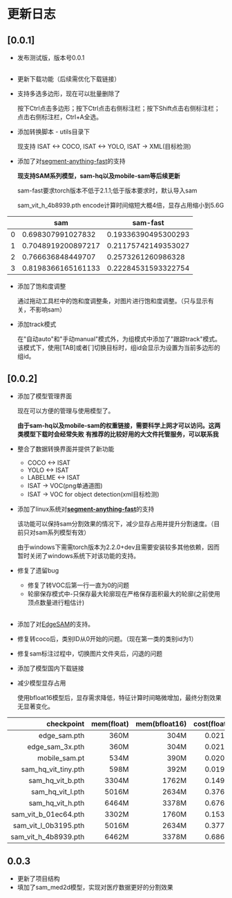 # 更新日志

## [0.0.1]

* 发布测试版，版本号0.0.1

## 
* 更新下载功能（后续需优化下载链接）
* 支持多选多边形，现在可以批量删除了

    按下Ctrl点击多边形；按下Ctrl点击右侧标注栏；按下Shift点击右侧标注栏；点击右侧标注栏，Ctrl+A全选。
    
* 添加转换脚本 - utils目录下
    
    现支持 ISAT <-> COCO, ISAT <-> YOLO, ISAT -> XML(目标检测) 

* 添加了对[segment-anything-fast](https://github.com/pytorch-labs/segment-anything-fast)的支持
    
    **现支持SAM系列模型，sam-hq以及mobile-sam等后续更新**
    
    sam-fast要求torch版本不低于2.1.1;低于版本要求时，默认导入sam
    
    sam_vit_h_4b8939.pth encode计算时间缩短大概4倍，显存占用缩小到5.6G
    
| | sam | sam-fast |
|----|----|----|
| 0 | 0.698307991027832 | 0.19336390495300293 | 
| 1 | 0.7048919200897217 | 0.21175742149353027 | 
| 2 | 0.766636848449707 | 0.2573261260986328 | 
| 3 | 0.8198366165161133 | 0.22284531593322754 | 

* 添加了饱和度调整
    
    通过拖动工具栏中的饱和度调整条，对图片进行饱和度调整。（只与显示有关，不影响sam）
    
* 添加track模式
    
    在"自动auto"和"手动manual"模式外，为组模式中添加了"跟踪track"模式。该模式下，使用[TAB]或者[`]切换目标时，组id会显示为设置为当前多边形的组id。
    
## [0.0.2]

* 添加了模型管理界面

    现在可以方便的管理与使用模型了。
    
    **由于sam-hq以及mobile-sam的权重链接，需要科学上网才可以访问。这两类模型下载时会经常失败**
    **有推荐的比较好用的大文件托管服务，可以联系我**

* 整合了数据转换界面并提供了新功能
    
    - COCO <-> ISAT
    - YOLO <-> ISAT
    - LABELME <-> ISAT
    - ISAT -> VOC(png单通道图)
    - ISAT -> VOC for object detection(xml目标检测)

* 添加了linux系统对[**segment-anything-fast**](https://github.com/pytorch-labs/segment-anything-fast)的支持
    
    该功能可以保持sam分割效果的情况下，减少显存占用并提升分割速度。（目前只对sam系列模型有效）
    
    由于windows下需需torch版本为2.2.0+dev且需要安装较多其他依赖，因而暂时关闭了windows系统下对该功能的支持。
    

* 修复了遗留bug
    
    - 修复了转VOC后第一行一直为0的问题
    - 轮廓保存模式中-只保存最大轮廓现在严格保存面积最大的轮廓(之前使用顶点数量进行粗估计)

## 
* 添加了对[EdgeSAM](https://github.com/chongzhou96/EdgeSAM)的支持。
* 修复转coco后，类别ID从0开始的问题。（现在第一类的类别id为1）
* 修复sam标注过程中，切换图片文件夹后，闪退的问题
* 添加了模型国内下载链接

* 减少模型显存占用
    
    使用bfloat16模型后，显存需求降低，特征计算时间略微增加，最终分割效果无显著变化。

| checkpoint | mem(float) | mem(bfloat16) | cost(float)| cost(bfloat16) |
|----:|----:|----:|----:|----:|
| edge_sam.pth          | 360M | 304M | 0.0212 | 0.0239 |
| edge_sam_3x.pth       | 360M | 304M | 0.0212 | 0.0239 |
| mobile_sam.pt         | 534M | 390M | 0.0200 | 0.0206 |
| sam_hq_vit_tiny.pth   | 598M | 392M | 0.0196 | 0.0210 |
| sam_hq_vit_b.pth      | 3304M | 1762M | 0.1496 | 0.1676 |
| sam_hq_vit_l.pth      | 5016M | 2634M | 0.3766 | 0.4854 |
| sam_hq_vit_h.pth      | 6464M | 3378M | 0.6764 | 0.9282 |
| sam_vit_b_01ec64.pth  | 3302M | 1760M | 0.1539 | 0.1696 |
| sam_vit_l_0b3195.pth  | 5016M | 2634M | 0.3776 | 0.4833 |
| sam_vit_h_4b8939.pth  | 6462M | 3378M | 0.6863 | 0.9288 |

## 0.0.3

* 更新了项目结构
* 填加了sam_med2d模型，实现对医疗数据更好的分割效果
